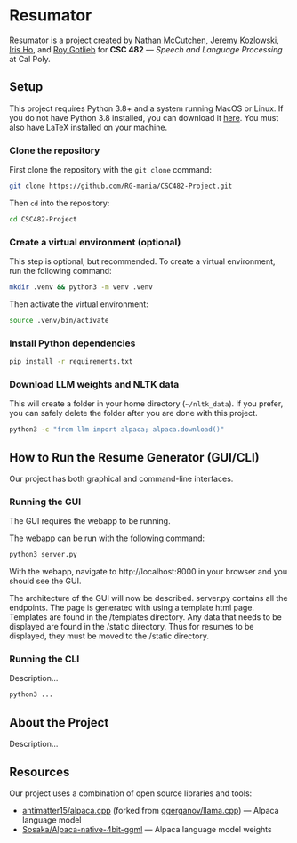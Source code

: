 # Resumator

Resumator is a project created by [Nathan McCutchen](https://github.com/N8WM), [Jeremy Kozlowski](https://github.com/Jkozmo10), [Iris Ho](https://github.com/sleepyStick), and [Roy Gotlieb](https://github.com/RG-mania) for **CSC 482** &mdash; *Speech and Language Processing* at Cal Poly.

## Setup

This project requires Python 3.8+ and a system running MacOS or Linux. If you do not have Python 3.8 installed, you can download it [here](https://www.python.org/downloads/). You must also have LaTeX installed on your machine.

### Clone the repository

First clone the repository with the `git clone` command:

```sh
git clone https://github.com/RG-mania/CSC482-Project.git
```

Then `cd` into the repository:

```sh
cd CSC482-Project
```

### Create a virtual environment (optional)

This step is optional, but recommended. To create a virtual environment, run the following command:

```sh
mkdir .venv && python3 -m venv .venv
```

Then activate the virtual environment:

```sh
source .venv/bin/activate
```

### Install Python dependencies

```sh
pip install -r requirements.txt
```

### Download LLM weights and NLTK data

This will create a folder in your home directory (`~/nltk_data`). If you prefer, you can safely delete the folder after you are done with this project.

```sh
python3 -c "from llm import alpaca; alpaca.download()"
```

## How to Run the Resume Generator (GUI/CLI)

Our project has both graphical and command-line interfaces.

### Running the GUI

The GUI requires the webapp to be running.

The webapp can be run with the following command:

```sh
python3 server.py
```

With the webapp, navigate to http://localhost:8000 in your browser and you should see the GUI.

The architecture of the GUI will now be described. server.py contains all the endpoints. The page is generated with using a template html page. Templates are found in the /templates directory. Any data that needs to be displayed are found in the /static directory. Thus for resumes to be displayed, they must be moved to the /static directory. 

### Running the CLI

Description...

```sh
python3 ...
```

## About the Project

Description...

## Resources

Our project uses a combination of open source libraries and tools:

- [antimatter15/alpaca.cpp](https://github.com/antimatter15/alpaca.cpp) (forked from [ggerganov/llama.cpp](https://github.com/ggerganov/llama.cpp)) &mdash; Alpaca language model
- [Sosaka/Alpaca-native-4bit-ggml](https://huggingface.co/Sosaka/Alpaca-native-4bit-ggml) &mdash; Alpaca language model weights
